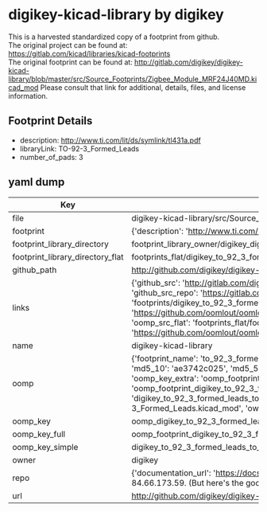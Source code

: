 # digikey-kicad-library by digikey  
This is a harvested standardized copy of a footprint from github.  
The original project can be found at:  
https://gitlab.com/kicad/libraries/kicad-footprints  
The original footprint can be found at:
http://gitlab.com/digikey/digikey-kicad-library/blob/master/src/Source_Footprints/Zigbee_Module_MRF24J40MD.kicad_mod
Please consult that link for additional, details, files, and license information.  
## Footprint Details
* description: http://www.ti.com/lit/ds/symlink/tl431a.pdf  
* libraryLink: TO-92-3_Formed_Leads  
* number_of_pads: 3  
## yaml dump  
| Key | Value |  
| --- | --- |  
| file | digikey-kicad-library/src/Source_Footprints/TO-92-3_Formed_Leads.kicad_mod |  
| footprint | {'description': 'http://www.ti.com/lit/ds/symlink/tl431a.pdf', 'libraryLink': 'TO-92-3_Formed_Leads', 'number_of_pads': 3} |  
| footprint_library_directory | footprint_library_owner/digikey_digikey-kicad-library |  
| footprint_library_directory_flat | footprints_flat/digikey_to_92_3_formed_leads_to_92_3_formed_leads/working |  
| github_path | http://github.com/digikey/digikey-kicad-library/blob/master/src/Source_Footprints/TO-92-3_Formed_Leads.kicad_mod |  
| links | {'github_src': 'http://gitlab.com/digikey/digikey-kicad-library/blob/master/src/Source_Footprints/Zigbee_Module_MRF24J40MD.kicad_mod', 'github_src_repo': 'https://gitlab.com/kicad/libraries/kicad-footprints', 'oomp_bot': 'footprints/digikey_to_92_3_formed_leads_to_92_3_formed_leads/working', 'oomp_bot_github': 'https://github.com/oomlout/oomlout_oomp_footprint_bot/tree/main/footprints/digikey_to_92_3_formed_leads_to_92_3_formed_leads/working', 'oomp_src_flat': 'footprints_flat/footprints_flat/digikey_to_92_3_formed_leads_to_92_3_formed_leads/working', 'oomp_src_flat_github': 'https://github.com/oomlout/oomlout_oomp_footprint_src/tree/main/footprints_flat/digikey_to_92_3_formed_leads_to_92_3_formed_leads/working'} |  
| name | digikey-kicad-library |  
| oomp | {'footprint_name': 'to_92_3_formed_leads', 'library_name': 'to_92_3_formed_leads_kicad_mod', 'md5': 'ae3742c025ecb6168e05efeb2c6e3e60', 'md5_10': 'ae3742c025', 'md5_5': 'ae374', 'md5_6': 'ae3742', 'oomp_key': 'oomp_digikey_to_92_3_formed_leads_to_92_3_formed_leads', 'oomp_key_extra': 'oomp_footprint_digikey_to_92_3_formed_leads_to_92_3_formed_leads', 'oomp_key_full': 'oomp_footprint_digikey_to_92_3_formed_leads_to_92_3_formed_leads_ae3742', 'oomp_key_simple': 'digikey_to_92_3_formed_leads_to_92_3_formed_leads', 'original_filename': 'digikey-kicad-library/src/Source_Footprints/TO-92-3_Formed_Leads.kicad_mod', 'owner_name': 'digikey'} |  
| oomp_key | oomp_digikey_to_92_3_formed_leads_to_92_3_formed_leads |  
| oomp_key_full | oomp_footprint_digikey_to_92_3_formed_leads_to_92_3_formed_leads |  
| oomp_key_simple | digikey_to_92_3_formed_leads_to_92_3_formed_leads |  
| owner | digikey |  
| repo | {'documentation_url': 'https://docs.github.com/rest/overview/resources-in-the-rest-api#rate-limiting', 'message': "API rate limit exceeded for 84.66.173.59. (But here's the good news: Authenticated requests get a higher rate limit. Check out the documentation for more details.)"} |  
| url | http://github.com/digikey/digikey-kicad-library |  

